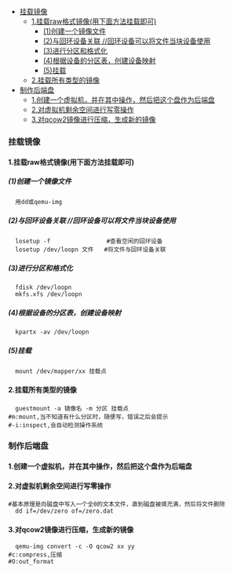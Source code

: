 
<!-- @import "[TOC]" {cmd="toc" depthFrom=1 depthTo=6 orderedList=false} -->
<!-- code_chunk_output -->

- [挂载镜像](#挂载镜像)
  - [1.挂载raw格式镜像(用下面方法挂载即可)](#1挂载raw格式镜像用下面方法挂载即可)
    - [(1)创建一个镜像文件](#1创建一个镜像文件)
    - [(2)与回环设备关联   //回环设备可以将文件当块设备使用](#2与回环设备关联-回环设备可以将文件当块设备使用)
    - [(3)进行分区和格式化](#3进行分区和格式化)
    - [(4)根据设备的分区表，创建设备映射](#4根据设备的分区表创建设备映射)
    - [(5)挂载](#5挂载)
  - [2.挂载所有类型的镜像](#2挂载所有类型的镜像)
- [制作后端盘](#制作后端盘)
  - [1.创建一个虚拟机，并在其中操作，然后把这个盘作为后端盘](#1创建一个虚拟机并在其中操作然后把这个盘作为后端盘)
  - [2.对虚拟机剩余空间进行写零操作](#2对虚拟机剩余空间进行写零操作)
  - [3.对qcow2镜像进行压缩，生成新的镜像](#3对qcow2镜像进行压缩生成新的镜像)

<!-- /code_chunk_output -->

### 挂载镜像
#### 1.挂载raw格式镜像(用下面方法挂载即可)
##### (1)创建一个镜像文件
```shell
  用dd或qemu-img
```
##### (2)与回环设备关联   //回环设备可以将文件当块设备使用
```shell
  losetup -f                #查看空闲的回环设备
  losetup /dev/loopn 文件   #将文件与回环设备关联
```
##### (3)进行分区和格式化
```shell
  fdisk /dev/loopn
  mkfs.xfs /dev/loopn
```
##### (4)根据设备的分区表，创建设备映射
```shell
  kpartx -av /dev/loopn
```
##### (5)挂载
```shell
  mount /dev/mapper/xx 挂载点
```

#### 2.挂载所有类型的镜像
```shell
  guestmount -a 镜像名 -m 分区 挂载点   
#m:mount,当不知道有什么分区时，随便写，错误之后会提示
#-i:inspect,会自动检测操作系统
```

### 制作后端盘

#### 1.创建一个虚拟机，并在其中操作，然后把这个盘作为后端盘

#### 2.对虚拟机剩余空间进行写零操作
```shell
#基本原理是向磁盘中写入一个全0的文本文件，直到磁盘被填充满，然后将文件删除
  dd if=/dev/zero of=/zero.dat
```

#### 3.对qcow2镜像进行压缩，生成新的镜像
```shell
  qemu-img convert -c -O qcow2 xx yy       
#c:compress,压缩
#O:out_format
```
